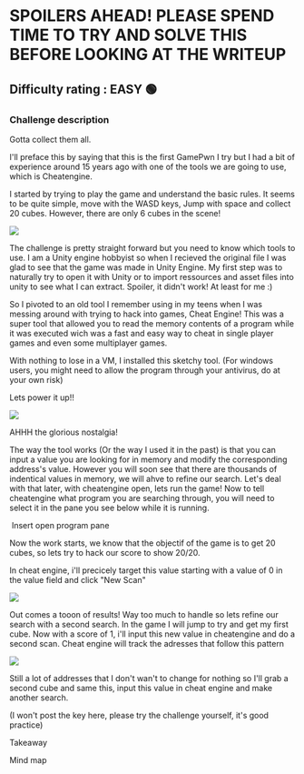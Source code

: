 <h1>SPOILERS AHEAD! PLEASE SPEND TIME TO TRY AND SOLVE THIS BEFORE LOOKING AT THE WRITEUP</h1>


<h2>Difficulty rating : EASY 🟢 </h2> 

<h3>Challenge description</h3>
Gotta collect them all.

I'll preface this by saying that this is the first GamePwn I try but I had a bit of experience around 15 years ago with one of the tools we are going to use, which is Cheatengine.

I started by trying to play the game and understand the basic rules. It seems to be quite simple, move with the WASD keys, Jump with space and collect 20 cubes. However, there are only 6 cubes in the scene!

<img src="https://github.com/olivierchaput/HTB_writeups/blob/main/GamePWN/CubeMadness1/Images/game.png">

The challenge is pretty straight forward but you need to know which tools to use. I am a Unity engine hobbyist so when I recieved the original file I was glad to see that the game was made in Unity Engine.
My first step was to naturally try to open it with Unity or to import ressources and asset files into unity to see what I can extract. Spoiler, it didn't work! At least for me :)

So I pivoted to an old tool I remember using in my teens when I was messing around with trying to hack into games, Cheat Engine! This was a super tool that allowed you to read the memory contents of a program while it was executed wich was a fast and easy way to cheat in single player games and even some multiplayer games.

With nothing to lose in a VM, I installed this sketchy tool. (For windows users, you might need to allow the program through your antivirus, do at your own risk)

Lets power it up!!

<img src="https://github.com/olivierchaput/HTB_writeups/blob/main/GamePWN/CubeMadness1/Images/cheatengineopening.png">

AHHH the glorious nostalgia! 

The way the tool works (Or the way I used it in the past) is that you can input a value you are looking for in memory and modify the corresponding address's value. However you will soon see that there are thousands of indentical values in memory, we will ahve to refine our search.
Let's deal with that later, with cheatengine open, lets run the game! 
Now to tell cheatengine what program you are searching through, you will need to select it in the pane you see below while it is running.

<img src=""> Insert open program pane


Now the work starts, we know that the objectif of the game is to get 20 cubes, so lets try to hack our score to show 20/20.

In cheat engine, i'll precicely target this value starting with a value of 0 in the value field and click "New Scan"

<img src="Insert first scan 0">

Out comes a tooon of results! Way too much to handle so lets refine our search with a second search. In the game I will jump to try and get my first cube. Now with a score of 1, i'll input this new value in cheatengine and do a second scan. Cheat engine will track the adresses that follow this pattern

<img src="Insert second search">

Still a lot of addresses that I don't wan't to change for nothing so I'll grab a second cube and same this, input this value in cheat engine and make another search.







(I won't post the key here, please try the challenge yourself, it's good practice)

Takeaway


Mind map

